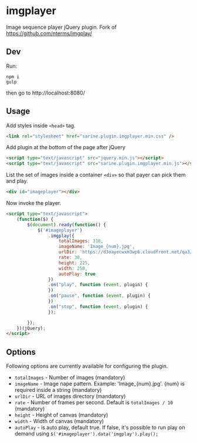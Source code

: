# imgplayer
Image sequence player jQuery plugin. 
Fork of https://github.com/nterms/imgplay/ 

## Dev

Run:

~~~
npm i
gulp
~~~

then go to http://localhost:8080/

## Usage

Add styles inside `<head>` tag.

~~~html
<link rel="stylesheet" href="sarine.plugin.imgplayer.min.css" />
~~~

Add plugin at the bottom of the page after jQuery

~~~html
<script type="text/javascript" src="jquery.min.js"></script>
<script type="text/javascript" src="sarine.plugin.imgplayer.min.js"></script>
~~~

List the set of images inside a container `<div>` so that payer can 
pick them and play.

~~~html
<div id="imageplayer"></div>
~~~

Now invoke the player.

~~~html
<script type="text/javascript">
    (function($) {
        $(document).ready(function() {
            $('#imageplayer')
                .imgplay({
                    totalImages: 318,
                    imageName: 'Image_{num}.jpg',                            
                    urlDir: 'https://d3oayecwxm3wp6.cloudfront.net/qa3/demo/new_loupe_poc/',
                    rate: 30,
                    height: 225,
                    width: 250,
                    autoPlay: true
                })
                .on("play", function (event, plugin) {
                })
                .on("pause", function (event, plugin) {
                })
                .on("stop", function (event, plugin) {                           
                });

        });
    })(jQuery);
</script>
~~~


## Options

Following options are currently available for configuring the plugin.

- `totalImages` - Number of images (mandatory)
- `imageName` - Image nape pattern. Example: 'Image_{num}.jpg'. {num} is required inside a string (mandatory)
- `urlDir` - URL of images directory (mandatory)
- `rate` - Number of frames per second. Default is `totalImages / 10` (mandatory)
- `height` - Height of canvas (mandatory) 
- `width` - Width of canvas (mandatory)
- `autoPlay` - is auto play, default true. If false, it's possible to run play on demand using `$('#imageplayer').data('imgplay').play();`
